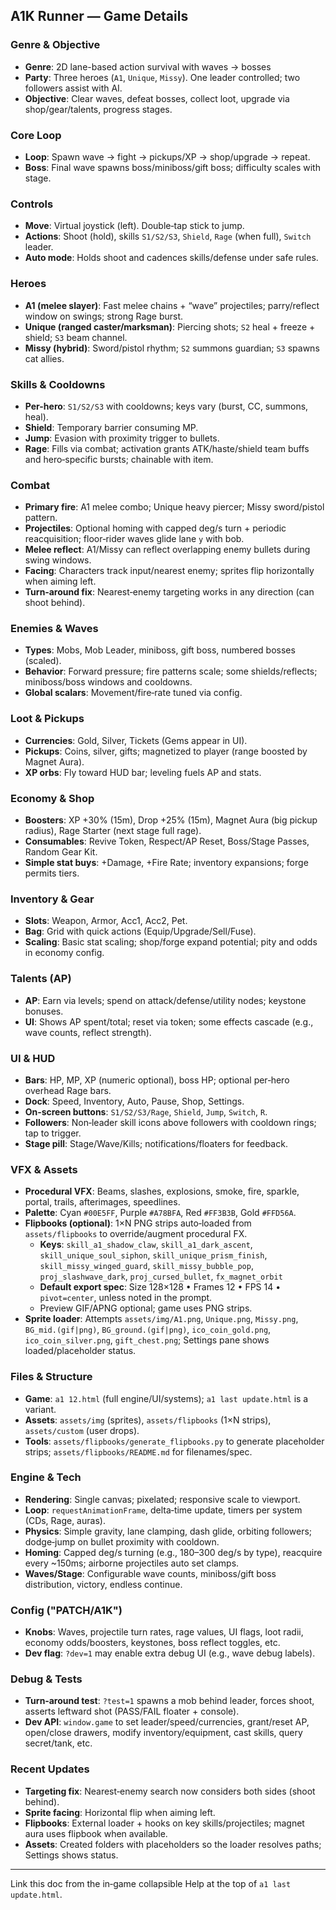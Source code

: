 ## A1K Runner — Game Details

### Genre & Objective
- **Genre**: 2D lane-based action survival with waves → bosses
- **Party**: Three heroes (`A1`, `Unique`, `Missy`). One leader controlled; two followers assist with AI.
- **Objective**: Clear waves, defeat bosses, collect loot, upgrade via shop/gear/talents, progress stages.

### Core Loop
- **Loop**: Spawn wave → fight → pickups/XP → shop/upgrade → repeat.
- **Boss**: Final wave spawns boss/miniboss/gift boss; difficulty scales with stage.

### Controls
- **Move**: Virtual joystick (left). Double‑tap stick to jump.
- **Actions**: Shoot (hold), skills `S1/S2/S3`, `Shield`, `Rage` (when full), `Switch` leader.
- **Auto mode**: Holds shoot and cadences skills/defense under safe rules.

### Heroes
- **A1 (melee slayer)**: Fast melee chains + “wave” projectiles; parry/reflect window on swings; strong Rage burst.
- **Unique (ranged caster/marksman)**: Piercing shots; `S2` heal + freeze + shield; `S3` beam channel.
- **Missy (hybrid)**: Sword/pistol rhythm; `S2` summons guardian; `S3` spawns cat allies.

### Skills & Cooldowns
- **Per-hero**: `S1/S2/S3` with cooldowns; keys vary (burst, CC, summons, heal).
- **Shield**: Temporary barrier consuming MP.
- **Jump**: Evasion with proximity trigger to bullets.
- **Rage**: Fills via combat; activation grants ATK/haste/shield team buffs and hero‑specific bursts; chainable with item.

### Combat
- **Primary fire**: A1 melee combo; Unique heavy piercer; Missy sword/pistol pattern.
- **Projectiles**: Optional homing with capped deg/s turn + periodic reacquisition; floor‑rider waves glide lane `y` with bob.
- **Melee reflect**: A1/Missy can reflect overlapping enemy bullets during swing windows.
- **Facing**: Characters track input/nearest enemy; sprites flip horizontally when aiming left.
- **Turn‑around fix**: Nearest‑enemy targeting works in any direction (can shoot behind).

### Enemies & Waves
- **Types**: Mobs, Mob Leader, miniboss, gift boss, numbered bosses (scaled).
- **Behavior**: Forward pressure; fire patterns scale; some shields/reflects; miniboss/boss windows and cooldowns.
- **Global scalars**: Movement/fire‑rate tuned via config.

### Loot & Pickups
- **Currencies**: Gold, Silver, Tickets (Gems appear in UI).
- **Pickups**: Coins, silver, gifts; magnetized to player (range boosted by Magnet Aura).
- **XP orbs**: Fly toward HUD bar; leveling fuels AP and stats.

### Economy & Shop
- **Boosters**: XP +30% (15m), Drop +25% (15m), Magnet Aura (big pickup radius), Rage Starter (next stage full rage).
- **Consumables**: Revive Token, Respect/AP Reset, Boss/Stage Passes, Random Gear Kit.
- **Simple stat buys**: +Damage, +Fire Rate; inventory expansions; forge permits tiers.

### Inventory & Gear
- **Slots**: Weapon, Armor, Acc1, Acc2, Pet.
- **Bag**: Grid with quick actions (Equip/Upgrade/Sell/Fuse).
- **Scaling**: Basic stat scaling; shop/forge expand potential; pity and odds in economy config.

### Talents (AP)
- **AP**: Earn via levels; spend on attack/defense/utility nodes; keystone bonuses.
- **UI**: Shows AP spent/total; reset via token; some effects cascade (e.g., wave counts, reflect strength).

### UI & HUD
- **Bars**: HP, MP, XP (numeric optional), boss HP; optional per‑hero overhead Rage bars.
- **Dock**: Speed, Inventory, Auto, Pause, Shop, Settings.
- **On‑screen buttons**: `S1/S2/S3/Rage`, `Shield`, `Jump`, `Switch`, `R`.
- **Followers**: Non‑leader skill icons above followers with cooldown rings; tap to trigger.
- **Stage pill**: Stage/Wave/Kills; notifications/floaters for feedback.

### VFX & Assets
- **Procedural VFX**: Beams, slashes, explosions, smoke, fire, sparkle, portal, trails, afterimages, speedlines.
- **Palette**: Cyan `#00E5FF`, Purple `#A78BFA`, Red `#FF3B3B`, Gold `#FFD56A`.
- **Flipbooks (optional)**: 1×N PNG strips auto‑loaded from `assets/flipbooks` to override/augment procedural FX.
  - **Keys**: `skill_a1_shadow_claw`, `skill_a1_dark_ascent`, `skill_unique_soul_siphon`, `skill_unique_prism_finish`, `skill_missy_winged_guard`, `skill_missy_bubble_pop`, `proj_slashwave_dark`, `proj_cursed_bullet`, `fx_magnet_orbit`
  - **Default export spec**: Size 128×128 • Frames 12 • FPS 14 • `pivot=center`, unless noted in the prompt.
  - Preview GIF/APNG optional; game uses PNG strips.
- **Sprite loader**: Attempts `assets/img/A1.png`, `Unique.png`, `Missy.png`, `BG_mid.(gif|png)`, `BG_ground.(gif|png)`, `ico_coin_gold.png`, `ico_coin_silver.png`, `gift_chest.png`; Settings pane shows loaded/placeholder status.

### Files & Structure
- **Game**: `a1 12.html` (full engine/UI/systems); `a1 last update.html` is a variant.
- **Assets**: `assets/img` (sprites), `assets/flipbooks` (1×N strips), `assets/custom` (user drops).
- **Tools**: `assets/flipbooks/generate_flipbooks.py` to generate placeholder strips; `assets/flipbooks/README.md` for filenames/spec.

### Engine & Tech
- **Rendering**: Single canvas; pixelated; responsive scale to viewport.
- **Loop**: `requestAnimationFrame`, delta‑time update, timers per system (CDs, Rage, auras).
- **Physics**: Simple gravity, lane clamping, dash glide, orbiting followers; dodge‑jump on bullet proximity with cooldown.
- **Homing**: Capped deg/s turning (e.g., 180–300 deg/s by type), reacquire every ~150ms; airborne projectiles auto set clamps.
- **Waves/Stage**: Configurable wave counts, miniboss/gift boss distribution, victory, endless continue.

### Config ("PATCH/A1K")
- **Knobs**: Waves, projectile turn rates, rage values, UI flags, loot radii, economy odds/boosters, keystones, boss reflect toggles, etc.
- **Dev flag**: `?dev=1` may enable extra debug UI (e.g., wave debug labels).

### Debug & Tests
- **Turn‑around test**: `?test=1` spawns a mob behind leader, forces shoot, asserts leftward shot (PASS/FAIL floater + console).
- **Dev API**: `window.game` to set leader/speed/currencies, grant/reset AP, open/close drawers, modify inventory/equipment, cast skills, query secret/tank, etc.

### Recent Updates
- **Targeting fix**: Nearest‑enemy search now considers both sides (shoot behind).
- **Sprite facing**: Horizontal flip when aiming left.
- **Flipbooks**: External loader + hooks on key skills/projectiles; magnet aura uses flipbook when available.
- **Assets**: Created folders with placeholders so the loader resolves paths; Settings shows status.

---
Link this doc from the in‑game collapsible Help at the top of `a1 last update.html`.


